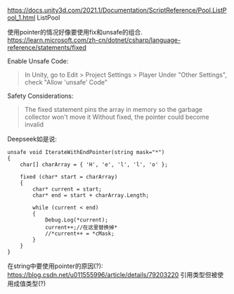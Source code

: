 https://docs.unity3d.com/2021.1/Documentation/ScriptReference/Pool.ListPool_1.html
ListPool

使用pointer的情况好像要使用fix和unsafe的组合.
https://learn.microsoft.com/zh-cn/dotnet/csharp/language-reference/statements/fixed

Enable Unsafe Code:
>In Unity, go to Edit > Project Settings > Player
Under "Other Settings", check "Allow 'unsafe' Code"

Safety Considerations:
>The fixed statement pins the array in memory so the garbage collector won't move it
Without fixed, the pointer could become invalid

Deepseek如是说:

```
unsafe void IterateWithEndPointer(string mask="*")
{
    char[] charArray = { 'H', 'e', 'l', 'l', 'o' };
    
    fixed (char* start = charArray)
    {
        char* current = start;
        char* end = start + charArray.Length;
        
        while (current < end)
        {
            Debug.Log(*current);
            current++;//在这里替换掉*
            //*current++ = *cMask;
        }
    }
}
```

在string中要使用pointer的原因(?):
https://blog.csdn.net/u011555996/article/details/79203220
引用类型但被使用成值类型(?)

